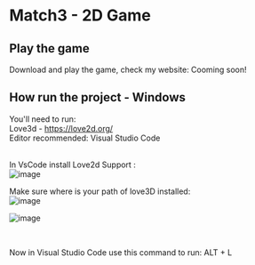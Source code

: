 # Match3 - 2D Game <br>
## Play the game <br>
 Download and play the game, check my website: Cooming soon!

## How run the project - Windows <br>
 You'll need to run:<br>
   Love3d - https://love2d.org/<br>
   Editor recommended:  Visual Studio Code<br><br>

In VsCode install Love2d Support :<br>
![image](https://user-images.githubusercontent.com/73043181/196569111-039a1ebf-f3cc-409d-af42-076b2e58ff3a.png)<br>

Make sure where is your path of love3D installed:<br>
![image](https://user-images.githubusercontent.com/73043181/196569389-5833dd63-fe18-479c-9374-a0c84e0338cd.png)

![image](https://user-images.githubusercontent.com/73043181/196569312-4a65eab8-5fbc-4cf9-8828-b46992f1c356.png)

 <br>
 
Now in Visual Studio Code use this command to run: ALT + L
